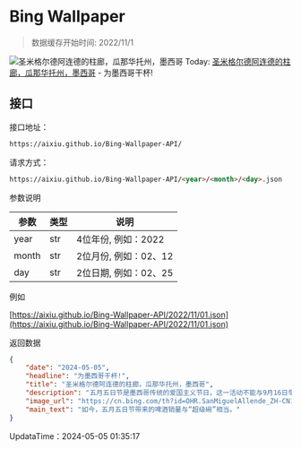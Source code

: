# Bing Wallpaper

> 数据缓存开始时间: 2022/11/1

![圣米格尔德阿连德的柱廊，瓜那华托州，墨西哥](https://cn.bing.com/th?id=OHR.SanMiguelAllende_ZH-CN1840507091_1920x1080.webp)
Today: [圣米格尔德阿连德的柱廊，瓜那华托州，墨西哥](https://cn.bing.com/th?id=OHR.SanMiguelAllende_ZH-CN1840507091_1920x1080.webp) - 为墨西哥干杯!

## 接口

接口地址：

```html
https://aixiu.github.io/Bing-Wallpaper-API/
```

请求方式：

```html
https://aixiu.github.io/Bing-Wallpaper-API/<year>/<month>/<day>.json
```

参数说明

| 参数 | 类型 | 说明 |
| - | - | - |
| year | str | 4位年份, 例如：2022 |
| month | str | 2位月份, 例如：02、12 |
| day | str | 2位日期, 例如：02、25 |

例如

[https://aixiu.github.io/Bing-Wallpaper-API/2022/11/01.json](https://aixiu.github.io/Bing-Wallpaper-API/2022/11/01.json)

返回数据

```json
{
    "date": "2024-05-05",
    "headline": "为墨西哥干杯!",
    "title": "圣米格尔德阿连德的柱廊，瓜那华托州，墨西哥",
    "description": "五月五日节是墨西哥传统的爱国主义节日，这一活动不能与9月16日举行的墨西哥独立日混为一谈，20世纪80年代，由于龙舌兰酒、啤酒和葡萄酒的广告宣传，五月五日节在美国得到了认可，难怪如今的五月五日节在美国已成为一个狂欢的节日。值得一提的是，墨西哥除了美酒佳肴之外，丰富多彩的文化也值得品尝，无论是建筑（比如图中的圣米格尔德阿连德市的街道）、历史、艺术还是风景。",
    "image_url": "https://cn.bing.com/th?id=OHR.SanMiguelAllende_ZH-CN1840507091_1920x1080.webp",
    "main_text": "如今，五月五日节带来的啤酒销量与“超级碗”相当。"
}
```

UpdataTime：2024-05-05 01:35:17
